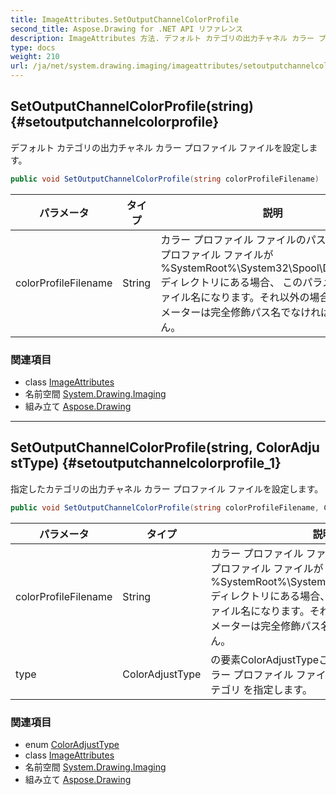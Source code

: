 ```yaml
---
title: ImageAttributes.SetOutputChannelColorProfile
second_title: Aspose.Drawing for .NET API リファレンス
description: ImageAttributes 方法. デフォルト カテゴリの出力チャネル カラー プロファイル ファイルを設定します
type: docs
weight: 210
url: /ja/net/system.drawing.imaging/imageattributes/setoutputchannelcolorprofile/
---
```

## SetOutputChannelColorProfile(string) {#setoutputchannelcolorprofile}

デフォルト カテゴリの出力チャネル カラー プロファイル ファイルを設定します。

```csharp
public void SetOutputChannelColorProfile(string colorProfileFilename)
```

| パラメータ | タイプ | 説明 |
| --- | --- | --- |
| colorProfileFilename | String | カラー プロファイル ファイルのパス名。 カラー プロファイル ファイルが %SystemRoot%\System32\Spool\Drivers\Color ディレクトリにある場合、 このパラメーターはファイル名になります。それ以外の場合、このパラメーターは完全修飾パス名でなければなりません。 |

### 関連項目

* class [ImageAttributes](../)
* 名前空間 [System.Drawing.Imaging](../../imageattributes/)
* 組み立て [Aspose.Drawing](../../../)

---

## SetOutputChannelColorProfile(string, ColorAdjustType) {#setoutputchannelcolorprofile_1}

指定したカテゴリの出力チャネル カラー プロファイル ファイルを設定します。

```csharp
public void SetOutputChannelColorProfile(string colorProfileFilename, ColorAdjustType type)
```

| パラメータ | タイプ | 説明 |
| --- | --- | --- |
| colorProfileFilename | String | カラー プロファイル ファイルのパス名。 カラー プロファイル ファイルが %SystemRoot%\System32\Spool\Drivers\Color ディレクトリにある場合、 このパラメーターはファイル名になります。それ以外の場合、このパラメーターは完全修飾パス名でなければなりません。 |
| type | ColorAdjustType | の要素ColorAdjustTypeこれは、出力チャネル カラー プロファイル ファイルが設定されているカテゴリ を指定します。 |

### 関連項目

* enum [ColorAdjustType](../../coloradjusttype/)
* class [ImageAttributes](../)
* 名前空間 [System.Drawing.Imaging](../../imageattributes/)
* 組み立て [Aspose.Drawing](../../../)


